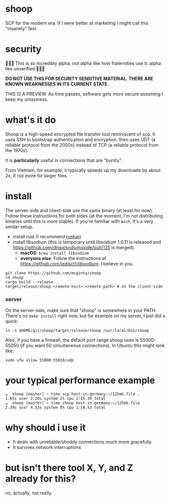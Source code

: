 # shoop
SCP for the modern era. If I were better at marketing I might call this "insanely" fast.

# security
🖕🖕🖕 This is so incredibly alpha. not alpha like how fraternities use it. alpha like unverified.🖕🖕🖕

**DO NOT USE THIS FOR SECURITY SENSITIVE MATERIAL. THERE ARE KNOWN WEAKNESSES IN ITS CURRENT STATE.**

THIS IS A PREVIEW. As time passes, software gets more secure assuming I keep my unlaziness.

# what's it do
Shoop is a high-speed encrypted file transfer tool reminiscent of scp. It uses SSH to bootstrap authentication and encryption, then uses UDT (a reliable protocol from the 2000s) instead of TCP (a reliable protocol from the 1970s).

It is **particularly** useful in connections that are "bursty".

From Vietnam, for example, it typically speeds up my downloads by about 2x, if not more for larger files.

# install
The server-side and client-side use the same binary (at least for now). Follow these instructions for both sides (at the moment, I'm not distributing binaries until this is more stable). If you're familiar with `mosh`, it's a very similar setup.

* install rust (I recommend [rustup](https://www.rustup.rs/))
* install libsodium (this is temporary until libsodium 1.0.11 is released and https://github.com/dnaq/sodiumoxide/pull/135 is merged). 
  * **macOS**: `brew install libsodium`
  * **everyone else**: Follow the instructions at https://github.com/jedisct1/libsodium. I believe in you.
  
```
git clone https://github.com/mcginty/shoop
cd shoop
cargo build --release
target/release/shoop <remote-host>:<remote-path> # on the client-side
```

### server
On the server-side, make sure that "shoop" is somewhere in your PATH. There's no `make install` right now, but for example on my server, I just did a quick:
```
ln -s $HOME/git/shoop/target/release/shoop /usr/local/bin/shoop
```

Also, if you have a firewall, the default port range shoop uses is 55000-55050 (if you want 50 simultaneous connections). In Ubuntu this might look like:
```
sudo ufw allow 55000:55010/udp
```

# your typical performance example
```
☁  shoop [master] ⚡ time scp host-in-germany:~/125mb.file .
1.65s user 2.20s system 2% cpu 2:15.39 total
☁  shoop [master] ⚡ time shoop host-in-germany:~/125mb.file
2.39s user 4.53s system 8% cpu 1:18.53 total
```

# why should i use it
* It deals with unreliable/shoddy connections much more gracefully
* It survives network interruptions

# but isn't there tool X, Y, and Z already for this?
no, actually, not really.
